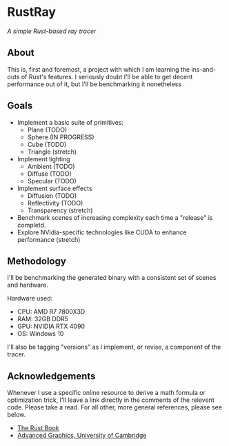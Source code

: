 # RustRay
_A simple Rust-based ray tracer_

## About

This is, first and foremost, a project with which I am learning the ins-and-outs of Rust's features. I seriously doubt I'll be able to get decent performance out of it, but I'll be benchmarking it nonetheless

## Goals

- Implement a basic suite of primitives:
  - Plane (TODO)
  - Sphere (IN PROGRESS)
  - Cube (TODO)
  - Triangle (stretch)
- Implement lighting
  - Ambient (TODO)
  - Diffuse (TODO)
  - Specular (TODO)
- Implement surface effects
  - Diffusion (TODO)
  - Reflectivity (TODO)
  - Transparency (stretch) 
- Benchmark scenes of increasing complexity each time a "release" is completd.
- Explore NVidia-specific technologies like CUDA to enhance performance (stretch)

## Methodology
I'll be benchmarking the generated binary with a consistent set of scenes and hardware.

Hardware used:
- CPU: AMD R7 7800X3D
- RAM: 32GB DDR5
- GPU: NVIDIA RTX 4090
- OS: Windows 10

I'll also be tagging "versions" as I implement, or revise, a component of the tracer.


## Acknowledgements
Whenever I use a specific online resource to derive a math formula or optimization trick, I'll leave a link directly in the comments of the relevent code. Please take a read. For all other, more general references, please see below.
- [The Rust Book](https://doc.rust-lang.org/book/)
- [Advanced Graphics, University of Cambridge](https://www.cl.cam.ac.uk/teaching/1718/AdvGraph/1.%20Ray%20Tracing%20-%20All%20the%20Maths.pdf)